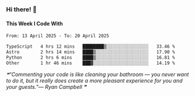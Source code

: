 ### Hi there! 👋

#### This Week I Code With
<!--START_SECTION:waka-->

```txt
From: 13 April 2025 - To: 20 April 2025

TypeScript   4 hrs 12 mins   ████████▒░░░░░░░░░░░░░░░░   33.46 %
Astro        2 hrs 14 mins   ████▒░░░░░░░░░░░░░░░░░░░░   17.90 %
Python       2 hrs 6 mins    ████▒░░░░░░░░░░░░░░░░░░░░   16.81 %
Other        1 hr 46 mins    ███▓░░░░░░░░░░░░░░░░░░░░░   14.19 %
```

<!--END_SECTION:waka-->

<!--STARTS_HERE_QUOTE_README-->
<i>❝“Commenting your code is like cleaning your bathroom — you never want to do it, but it really does create a more pleasant experience for you and your guests.”— Ryan Campbell  ❞</i>
<!--ENDS_HERE_QUOTE_README-->
